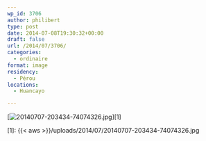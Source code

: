 ```yaml
---
wp_id: 3706
author: philibert
type: post
date: 2014-07-08T19:30:32+00:00
draft: false
url: /2014/07/3706/
categories:
  - ordinaire
format: image
residency:
  - Pérou
locations:
  - Huancayo

---
```

[<img src="{{< aws >}}/uploads/2014/07/20140707-203434-74074326.jpg" alt="20140707-203434-74074326.jpg" class="alignnone size-full" />][1]

 [1]: {{< aws >}}/uploads/2014/07/20140707-203434-74074326.jpg